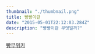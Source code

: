 ```yaml
---
thumbnail: "./thumbnail.png"
title: 빵빵이란
date: "2015-05-01T22:12:03.284Z"
description: "빵빵이란 무엇일까?"
---
```


[빵무위키](https://namu.wiki/w/%EB%B9%B5%EB%B9%B5%EC%9D%B4%EC%9D%98%20%EC%9D%BC%EC%83%81)
